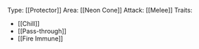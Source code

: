 Type: [[Protector]]
Area: [[Neon Cone]]
Attack: [[Melee]]
Traits:
- [[Chill]]
- [[Pass-through]]
- [[Fire Immune]]